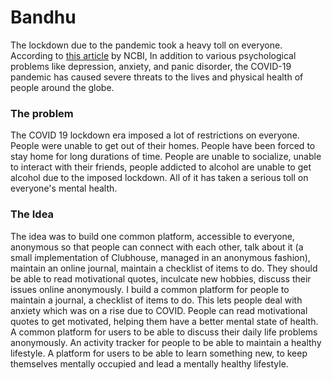 # Bandhu

The lockdown due to the pandemic took a heavy toll on everyone. According to [this article](https://www.ncbi.nlm.nih.gov/pmc/articles/PMC7151434/) by NCBI, In addition to various psychological problems like depression, anxiety, and panic disorder, the COVID-19 pandemic has caused severe threats to the lives and physical health of people around the globe.

### The problem
The COVID 19 lockdown era imposed a lot of restrictions on everyone. People were unable to get out of their homes. People have been forced to stay home for long durations of time. People are unable to socialize, unable to interact with their friends, people addicted to alcohol are unable to get alcohol due to the imposed lockdown. All of it has taken a serious toll on everyone's mental health.

### The Idea
The idea was to build one common platform, accessible to everyone, anonymous so that people can connect with each other, talk about it (a small implementation of Clubhouse, managed in an anonymous fashion), maintain an online journal, maintain a checklist of items to do. They should be able to read motivational quotes, inculcate new hobbies, discuss their issues online anonymously. I build a common platform for people to maintain a journal, a checklist of items to do. This lets people deal with anxiety which was on a rise due to COVID. People can read motivational quotes to get motivated, helping them have a better mental state of health. A common platform for users to be able to discuss their daily life problems anonymously. An activity tracker for people to be able to maintain a healthy lifestyle. A platform for users to be able to learn something new, to keep themselves mentally occupied and lead a mentally healthy lifestyle.
